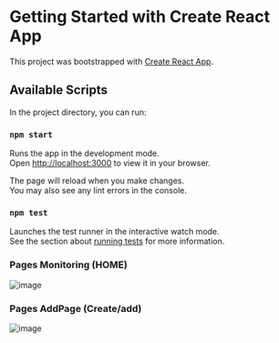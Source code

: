 # Getting Started with Create React App

This project was bootstrapped with [Create React App](https://github.com/facebook/create-react-app).

## Available Scripts

In the project directory, you can run:

### `npm start`

Runs the app in the development mode.\
Open [http://localhost:3000](http://localhost:3000) to view it in your browser.

The page will reload when you make changes.\
You may also see any lint errors in the console.

### `npm test`

Launches the test runner in the interactive watch mode.\
See the section about [running tests](https://facebook.github.io/create-react-app/docs/running-tests) for more information.

### Pages Monitoring (HOME)
![image](https://github.com/user-attachments/assets/280b5a69-f773-4b35-bb55-7cee0a2b3a8a)
### Pages AddPage (Create/add)
![image](https://github.com/user-attachments/assets/4ed5a2d1-03ba-4632-8330-1d5cba2dc443)


